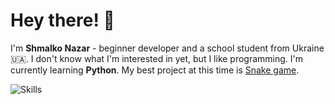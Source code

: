 # Hey there! 👋
I'm **Shmalko Nazar** - beginner developer and a school student from Ukraine 🇺🇦. I don't know what I'm interested in yet, but I like programming. I'm currently learning **Python**. My best project at this time is [Snake game](https://github.com/Nazar0360/Snake).

![Skills](https://skillicons.dev/icons?i=py)
